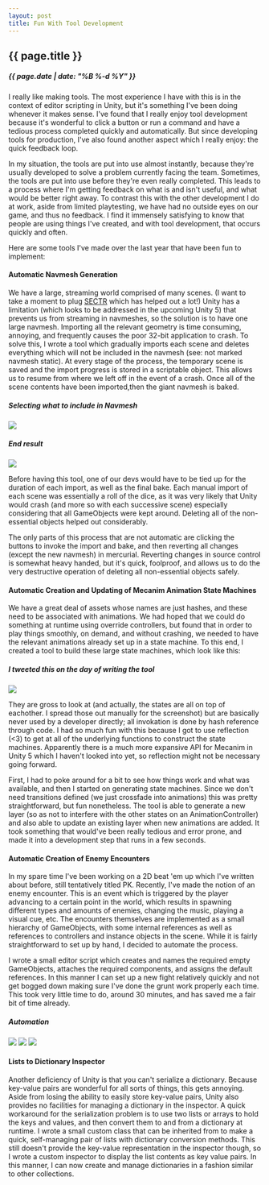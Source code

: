 ```yaml
---
layout: post
title: Fun With Tool Development
---
```

{{ page.title }}
----------------
<h5>{{ page.date | date: "%B %-d %Y" }}</h5>

I really like making tools. The most experience I have with this is in the context
of editor scripting in Unity, but it's something I've been doing whenever it makes
sense. I've found that I really enjoy tool development because it's wonderful to
click a button or run a command and have a tedious process completed quickly and
automatically. But since developing tools for production, I've also found another
aspect which I really enjoy: the quick feedback loop.

In my situation, the tools are put into use almost instantly, because they're
usually developed to solve a problem currently facing the team. Sometimes, the
tools are put into use before they're even really completed. This leads to a
process where I'm getting feedback on what is and isn't useful, and what would be
better right away. To contrast this with the other development I do at work, aside
from limited playtesting, we have had no outside eyes on our game, and thus no
feedback. I find it immensely satisfying to know that people are using things I've
created, and with tool development, that occurs quickly and often.

Here are some tools I've made over the last year that have been fun to implement:

<h4>Automatic Navmesh Generation</h4>

We have a large, streaming world comprised of many scenes. (I want to take a moment to plug
<a href="http://www.sectr.co/">SECTR</a> which has helped out a lot!) Unity has a limitation
(which looks to be addressed in the upcoming Unity 5) that prevents us from streaming
in navmeshes, so the solution is to have one large navmesh. Importing all the relevant
geometry is time consuming, annoying, and frequently causes the poor 32-bit application
to crash. To solve this, I wrote a tool which gradually imports each scene and deletes
everything which will not be included in the navmesh (see: not marked navmesh static).
At every stage of the process, the temporary scene is saved and the import progress is
stored in a scriptable object. This allows us to resume from where we left off in the
event of a crash. Once all of the scene contents have been imported,then the
giant navmesh is baked.

<h5><i>Selecting what to include in Navmesh</i></h5>
<img src="/images/AutomateNavmeshMenu.png">

<h5><i>End result</i></h5>
<img src="/images/BakedNavmesh.png">

Before having this tool, one of our devs would have to be tied up for the duration of
each import, as well as the final bake. Each manual import of each scene was
essentially a roll of the dice, as it was very likely that Unity would crash (and
more so with each successive scene) especially considering that all GameObjects were
kept around. Deleting all of the non-essential objects helped out considerably.

The only parts of this process that are not automatic are clicking the buttons to
invoke the import and bake, and then reverting all changes (except the new navmesh)
in mercurial. Reverting changes in source control is somewhat heavy handed, but it's
quick, foolproof, and allows us to do the very destructive operation of deleting
all non-essential objects safely.


<h4>Automatic Creation and Updating of Mecanim Animation State Machines</h4>

We have a great deal of assets whose names are just hashes, and these need to be
associated with animations. We had hoped that we could do something at runtime
using override controllers, but found that in order to play things smoothly, on
demand, and without crashing, we needed to have the relevant animations already
set up in a state machine. To this end, I created a tool to build these large
state machines, which look like this:

<h5><i>I tweeted this on the day of writing the tool</i></h5>
<img src="/images/AnimationStateMachineTweet.png">

They are gross to look at (and actually, the states are all on top of eachother.
I spread those out manually for the screenshot) but are basically never used by
a developer directly; all invokation is done by hash reference through code. I
had so much fun with this because I got to use reflection (<3) to get at all of
the underlying functions to construct the state machines. Apparently there is a
much more expansive API for Mecanim in Unity 5 which I haven't looked into yet,
so reflection might not be necessary going forward.

First, I had to poke around for a bit to see how things work and what was available,
and then I started on generating state machines. Since we don't need transitions
defined (we just crossfade into animations) this was pretty straightforward, but
fun nonetheless. The tool is able to generate a new layer (so as not to interfere
with the other states on an AnimationController) and also able to update an existing
layer when new animations are added. It took something that would've been really
tedious and error prone, and made it into a development step that runs in a few
seconds.


<h4>Automatic Creation of Enemy Encounters</h4>

In my spare time I've been working on a 2D beat 'em up which I've written about
before, still tentatively titled PK. Recently, I've made the notion of an enemy
encounter. This is an event which is triggered by the player advancing to a certain
point in the world, which results in spawning different types and amounts of enemies,
changing the music, playing a visual cue, etc. The encounters themselves are
implemented as a small hierarchy of GameObjects, with some internal references as
well as references to controllers and instance objects in the scene. While it is
fairly straightforward to set up by hand, I decided to automate the process.

I wrote a small editor script which creates and names the required empty GameObjects,
attaches the required components, and assigns the default references. In this manner
I can set up a new fight relatively quickly and not get bogged down making sure I've
done the grunt work properly each time. This took very little time to do, around
30 minutes, and has saved me a fair bit of time already.

<h5><i>Automation</i></h5>
<img src="/images/EnemyEncounterCreator1.png">
<img src="/images/EnemyEncounterCreator2.png">
<img src="/images/EnemyEncounterCreator3.png">


<h4>Lists to Dictionary Inspector</h4>

Another deficiency of Unity is that you can't serialize a dictionary. Because key-value
pairs are wonderful for all sorts of things, this gets annoying. Aside from losing
the ability to easily store key-value pairs, Unity also provides no facilities for
managing a dictionary in the inspector. A quick workaround for the serialization
problem is to use two lists or arrays to hold the keys and values, and then
convert them to and from a dictionary at runtime. I wrote a small custom class that
can be inherited from to make a quick, self-managing pair of lists with dictionary
conversion methods. This still doesn't provide the key-value representation in the
inspector though, so I wrote a custom inspector to display the list contents as
key value pairs. In this manner, I can now create and manage dictionaries in a fashion
similar to other collections.
